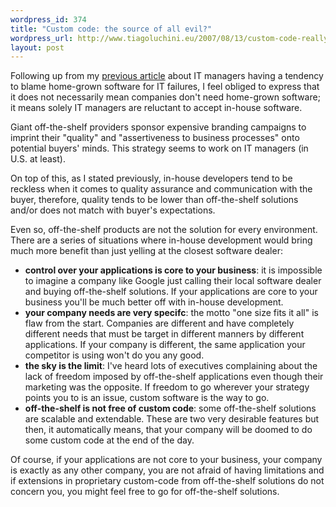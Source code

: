 ```yaml
--- 
wordpress_id: 374
title: "Custom code: the source of all evil?"
wordpress_url: http://www.tiagoluchini.eu/2007/08/13/custom-code-really-the-source-of-all-evil/
layout: post
---
```

Following up from my [previous article](/2007/08/11/whose-side-are-it-managers/) about IT managers having a tendency to blame home-grown software for IT failures, I feel obliged to express that it does not necessarily mean companies don't need home-grown software; it means solely IT managers are reluctant to accept in-house software.

Giant off-the-shelf providers sponsor expensive branding campaigns to imprint their "quality" and "assertiveness to business processes" onto potential buyers' minds. This strategy seems to work on IT managers (in U.S. at least).

On top of this, as I stated previously, in-house developers tend to be reckless when it comes to quality assurance and communication with the buyer, therefore, quality tends to be lower than off-the-shelf solutions and/or does not match with buyer's expectations.

Even so, off-the-shelf products are not the solution for every environment. There are a series of situations where in-house development would bring much more benefit than just yelling at the closest software dealer:

- **control over your applications is core to your business**: it is impossible to imagine a company like Google just calling their local software dealer and buying off-the-shelf solutions. If your applications are core to your business you'll be much better off with in-house development.
- **your company needs are very specifc**: the motto "one size fits it all" is flaw from the start. Companies are different and have completely different needs that must be target in different manners by different applications. If your company is different, the same application your competitor is using won't do you any good.
- **the sky is the limit**: I've heard lots of executives complaining about the lack of freedom imposed by off-the-shelf applications even though their marketing was the opposite. If freedom to go wherever your strategy points you to is an issue, custom software is the way to go.
- **off-the-shelf is not free of custom code**: some off-the-shelf solutions are scalable and extendable. These are two very desirable features but then, it automatically means, that your company will be doomed to do some custom code at the end of the day.

Of course, if your applications are not core to your business, your company is exactly as any other company, you are not afraid of having limitations and if extensions in proprietary custom-code from off-the-shelf solutions do not concern you, you might feel free to go for off-the-shelf solutions.
